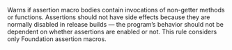 Warns if assertion macro bodies contain invocations of non-getter methods or functions. Assertions should not have side effects because they are normally disabled in release builds — the program’s behavior should not be dependent on whether assertions are enabled or not. This rule considers only Foundation assertion macros.
